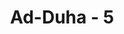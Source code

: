 ---
title: "Ad-Duha - 5"
no: 5
arabic_no: ٥
ayah: وَلَسَوْفَ يُعْطِيْكَ رَبُّكَ فَتَرْضٰىۗ
translation: "Dan sungguh, kelak Tuhanmu pasti memberikan karunia-Nya kepadamu, sehingga engkau menjadi puas."
tafsir: "Dalam ayat ini, Allah menyampaikan berita gembira kepada Nabi Muhammad, bahwa Dia akan terus-menerus melimpahkan anugerah-Nya kepada beliau, sehingga beliau menjadi senang dan bahagia. Di antara pemberian-Nya itu ialah turunnya wahyu terus-menerus setelah itu sebagai petunjuk bagi Nabi saw dan umatnya untuk mendapat kebahagiaan hidup di dunia dan hari akhirat. Dia akan memenangkan agama yang dibawa Nabi Muhammad atas seluruh agama lainnya dan Dia akan mengangkat kedudukannya di atas kedudukan manusia seluruhnya."
---